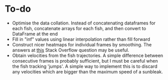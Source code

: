# To-do
* Optimise the data collation. Instead of concatenating dataframes for each fish, concatenate arrays for each fish, and then convert to DataFrame at the end
* Fill in "inf" values using linear interpolation rather than fill forward
* Construct nicer heatmaps for individual frames by smoothing. The answers at [this](https://stackoverflow.com/questions/2369492/generate-a-heatmap-in-matplotlib-using-a-scatter-data-set/59920744#59920744) Stack Overflow question may be useful.
* Obtain velocities from the fish trajectories. A simple difference between consecutive frames is probably sufficient, but I must be careful when the fish tracking 'jumps'. A simple way to implement this is to discard any velocities which are bigger than the maximum speed of a sunbleak. 
